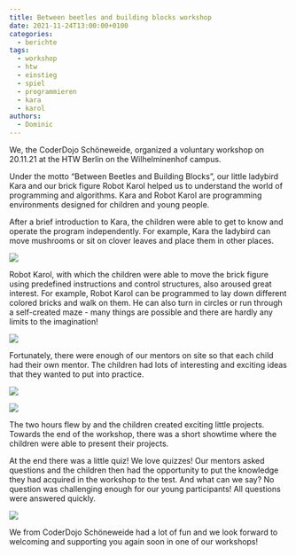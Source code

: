 ```yaml
---
title: Between beetles and building blocks workshop
date: 2021-11-24T13:00:00+0100
categories:
  - berichte
tags:
  - workshop
  - htw
  - einstieg
  - spiel
  - programmieren
  - kara
  - karol
authors:
  - Dominic
---
```

We, the CoderDojo Schöneweide, organized a voluntary workshop on 20.11.21 at the HTW Berlin on the Wilhelminenhof campus.

Under the motto “Between Beetles and Building Blocks”, our little ladybird Kara and our brick figure Robot Karol helped us to understand the world of programming and algorithms. Kara and Robot Karol are programming environments designed for children and young people.

After a brief introduction to Kara, the children were able to get to know and operate the program independently. For example, Kara the ladybird can move mushrooms or sit on clover leaves and place them in other places.

![](/images/cms/zwischen-kaefern-und-blaukloetzen-workshop_dojosw_kara.jpg)

Robot Karol, with which the children were able to move the brick figure using predefined instructions and control structures, also aroused great interest. For example, Robot Karol can be programmed to lay down different colored bricks and walk on them. He can also turn in circles or run through a self-created maze - many things are possible and there are hardly any limits to the imagination!

![](/images/cms/zwischen-kaefern-und-blaukloetzen-workshop_dojosw_karol.jpg)

Fortunately, there were enough of our mentors on site so that each child had their own mentor. The children had lots of interesting and exciting ideas that they wanted to put into practice.

![](/images/cms/zwischen-kaefern-und-blaukloetzen-workshop_dojosw_mentor1.jpg)

![](/images/cms/zwischen-kaefern-und-blaukloetzen-workshop_dojosw_mentor2.jpg)

The two hours flew by and the children created exciting little projects. Towards the end of the workshop, there was a short showtime where the children were able to present their projects.

At the end there was a little quiz! We love quizzes! Our mentors asked questions and the children then had the opportunity to put the knowledge they had acquired in the workshop to the test. And what can we say? No question was challenging enough for our young participants! All questions were answered quickly.

![](/images/cms/zwischen-kaefern-und-blaukloetzen-workshop_dojosw_quiz.jpg)

We from CoderDojo Schöneweide had a lot of fun and we look forward to welcoming and supporting you again soon in one of our workshops!